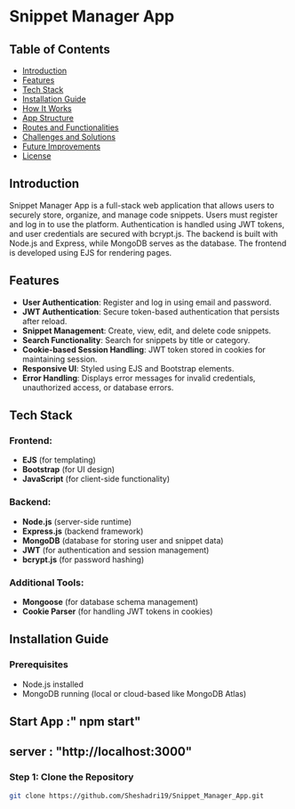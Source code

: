 # Snippet Manager App

## Table of Contents

- [Introduction](#introduction)
- [Features](#features)
- [Tech Stack](#tech-stack)
- [Installation Guide](#installation-guide)
- [How It Works](#how-it-works)
- [App Structure](#app-structure)
- [Routes and Functionalities](#routes-and-functionalities)
- [Challenges and Solutions](#challenges-and-solutions)
- [Future Improvements](#future-improvements)
- [License](#license)

## Introduction

Snippet Manager App is a full-stack web application that allows users to securely store, organize, and manage code snippets. Users must register and log in to use the platform. Authentication is handled using JWT tokens, and user credentials are secured with bcrypt.js. The backend is built with Node.js and Express, while MongoDB serves as the database. The frontend is developed using EJS for rendering pages.

## Features

- **User Authentication**: Register and log in using email and password.
- **JWT Authentication**: Secure token-based authentication that persists after reload.
- **Snippet Management**: Create, view, edit, and delete code snippets.
- **Search Functionality**: Search for snippets by title or category.
- **Cookie-based Session Handling**: JWT token stored in cookies for maintaining session.
- **Responsive UI**: Styled using EJS and Bootstrap elements.
- **Error Handling**: Displays error messages for invalid credentials, unauthorized access, or database errors.

## Tech Stack

### Frontend:
- **EJS** (for templating)
- **Bootstrap** (for UI design)
- **JavaScript** (for client-side functionality)

### Backend:
- **Node.js** (server-side runtime)
- **Express.js** (backend framework)
- **MongoDB** (database for storing user and snippet data)
- **JWT** (for authentication and session management)
- **bcrypt.js** (for password hashing)

### Additional Tools:
- **Mongoose** (for database schema management)
- **Cookie Parser** (for handling JWT tokens in cookies)

## Installation Guide

### Prerequisites
- Node.js installed
- MongoDB running (local or cloud-based like MongoDB Atlas)


## Start App :" npm start"
## server : "http://localhost:3000"

### Step 1: Clone the Repository
```bash
git clone https://github.com/Sheshadri19/Snippet_Manager_App.git


